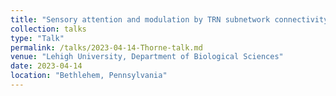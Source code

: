 ```yaml
---
title: "Sensory attention and modulation by TRN subnetwork connectivity"
collection: talks
type: "Talk"
permalink: /talks/2023-04-14-Thorne-talk.md
venue: "Lehigh University, Department of Biological Sciences"
date: 2023-04-14
location: "Bethlehem, Pennsylvania"
---
```



